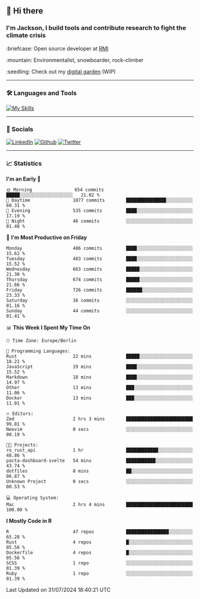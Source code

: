 ## :wave: Hi there
### I'm Jackson, I build tools and contribute research to fight the climate crisis
<p> :briefcase: Open source developer at <a href="https://rmi.org/" alt="RMI">RMI</a></p>
<p> :mountain: Environmentalist, snowboarder, rock-climber</p>
<p> :seedling: Check out my <a href="https://jdhoffa.github.io/" alt="digital garden">digital garden</a> (WIP) </p>

---

### :hammer_and_wrench: Languages and Tools

[![My Skills](https://skillicons.dev/icons?i=r,python,rust,js,html,css,postgresql,neovim,azure,docker,git&perline=6&theme=dark)](https://skillicons.dev)

---

### :iphone: Socials

[![LinkedIn](https://skillicons.dev/icons?i=linkedin&theme=dark)](https://www.linkedin.com/in/jackson-hoffart/) 
[![Github](https://skillicons.dev/icons?i=github&theme=dark)](https://github.com/jdhoffa) 
[![Twitter](https://skillicons.dev/icons?i=twitter&theme=dark)](https://twitter.com/jdhoffart) 

---

### :chart_with_upwards_trend: Statistics

 
<!--START_SECTION:waka-->
**I'm an Early 🐤** 

```text
🌞 Morning                654 commits         █████░░░░░░░░░░░░░░░░░░░░   21.02 % 
🌆 Daytime                1877 commits        ███████████████░░░░░░░░░░   60.31 % 
🌃 Evening                535 commits         ████░░░░░░░░░░░░░░░░░░░░░   17.19 % 
🌙 Night                  46 commits          ░░░░░░░░░░░░░░░░░░░░░░░░░   01.48 % 
```
📅 **I'm Most Productive on Friday** 

```text
Monday                   486 commits         ████░░░░░░░░░░░░░░░░░░░░░   15.62 % 
Tuesday                  483 commits         ████░░░░░░░░░░░░░░░░░░░░░   15.52 % 
Wednesday                663 commits         █████░░░░░░░░░░░░░░░░░░░░   21.30 % 
Thursday                 674 commits         █████░░░░░░░░░░░░░░░░░░░░   21.66 % 
Friday                   726 commits         ██████░░░░░░░░░░░░░░░░░░░   23.33 % 
Saturday                 36 commits          ░░░░░░░░░░░░░░░░░░░░░░░░░   01.16 % 
Sunday                   44 commits          ░░░░░░░░░░░░░░░░░░░░░░░░░   01.41 % 
```


📊 **This Week I Spent My Time On** 

```text
🕑︎ Time Zone: Europe/Berlin

💬 Programming Languages: 
Rust                     22 mins             █████░░░░░░░░░░░░░░░░░░░░   18.21 % 
JavaScript               19 mins             ████░░░░░░░░░░░░░░░░░░░░░   15.52 % 
Markdown                 18 mins             ████░░░░░░░░░░░░░░░░░░░░░   14.97 % 
Other                    13 mins             ███░░░░░░░░░░░░░░░░░░░░░░   11.06 % 
Docker                   13 mins             ███░░░░░░░░░░░░░░░░░░░░░░   11.01 % 

🔥 Editors: 
Zed                      2 hrs 3 mins        █████████████████████████   99.81 % 
Neovim                   0 secs              ░░░░░░░░░░░░░░░░░░░░░░░░░   00.19 % 

🐱‍💻 Projects: 
ro_rust_api              1 hr                ████████████░░░░░░░░░░░░░   48.86 % 
pacta-dashboard-svelte   54 mins             ███████████░░░░░░░░░░░░░░   43.74 % 
dotfiles                 8 mins              ██░░░░░░░░░░░░░░░░░░░░░░░   06.87 % 
Unknown Project          0 secs              ░░░░░░░░░░░░░░░░░░░░░░░░░   00.53 % 

💻 Operating System: 
Mac                      2 hrs 4 mins        █████████████████████████   100.00 % 
```

**I Mostly Code in R** 

```text
R                        47 repos            ████████████████░░░░░░░░░   65.28 % 
Rust                     4 repos             █░░░░░░░░░░░░░░░░░░░░░░░░   05.56 % 
Dockerfile               4 repos             █░░░░░░░░░░░░░░░░░░░░░░░░   05.56 % 
SCSS                     1 repo              ░░░░░░░░░░░░░░░░░░░░░░░░░   01.39 % 
Ruby                     1 repo              ░░░░░░░░░░░░░░░░░░░░░░░░░   01.39 % 
```




 Last Updated on 31/07/2024 18:40:21 UTC
<!--END_SECTION:waka-->
